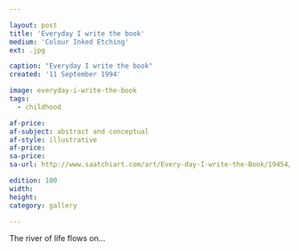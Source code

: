 ```yaml
---

layout: post
title: 'Everyday I write the book'
medium: 'Colour Inked Etching'
ext: .jpg

caption: "Everyday I write the book"
created: '11 September 1994'

image: everyday-i-write-the-book
tags:
  - childhood

af-price:
af-subject: abstract and conceptual
af-style: illustrative
af-price:
sa-price:
sa-url: http://www.saatchiart.com/art/Every-day-I-write-the-Book/19454/834649/view

edition: 100
width:
height:
category: gallery

---
```


The river of life flows on...

